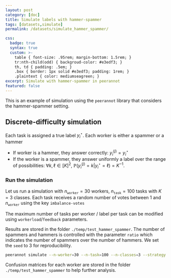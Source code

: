 ```yaml
---
layout: post
category: [doc]
title: Simulate labels with hammer-spammer
tags: [datasets,simulate]
permalink: /datasets/simulate_hammer_spammer/

css:
  badge: true
  syntax: true
  custom: >-
    table { font-size: .95rem; margin-bottom: 1.5rem; }
    tr:nth-child(odd) { backgroud-color: #e3edf3; }
    th, td { padding: .5em; }
    .box { border: 1px solid #e3edf3; padding: 1rem; }
    .plaintext { color: mediumseagreen; }
excerpt: Simulate with hammer-spammer in peerannot
featured: false
---
```


This is an example of simulation using the `peerannot` library that considers the hammer-spammer setting.

## Discrete-difficulty simulation

Each task is assigned a true label $y_i^\star$.
Each worker is either a spammer or a hammer
- If worker is a hammer, they answer correctly: $y_i^{(j)}=y_i^\star$
- If the worker is a spammer, they answer uniformly a label over the range of possibilities: $\forall k,\ell\in[K]^2, \ \mathbb{P}(y_i^{(j)}=k | y_i^\star=\ell)=K^{-1}$.


### Run the simulation

Let us run a simulation with $n_{\texttt{worker}}=30$ workers, $n_{\texttt{task}}=100$ tasks with $K=3$ classes.
Each task receives a random number of votes between $1$ and $n_{\texttt{worker}}$ using the key `imbalance-votes`

The maximum number of tasks per worker / label per task can be modified using `workerload`/`feedback` parameters.

Results are stored in the folder `./temp/test_hammer_spammer`.
The number of spammers and hammers is controlled with the parameter `ratio` which indicates the number of spammers over the number of hammers.
We set the `seed` to $3$ for reproducibility.

```bash
peerannot simulate --n-worker=30 --n-task=100 --n-classes=3 --strategy hammer-spammer --imbalance-votes --seed=3 --folder ./temp/test_hammer_spammer
```

Confusion matrices for each worker are stored in the folder `./temp/test_hammer_spammer` to help further analysis.